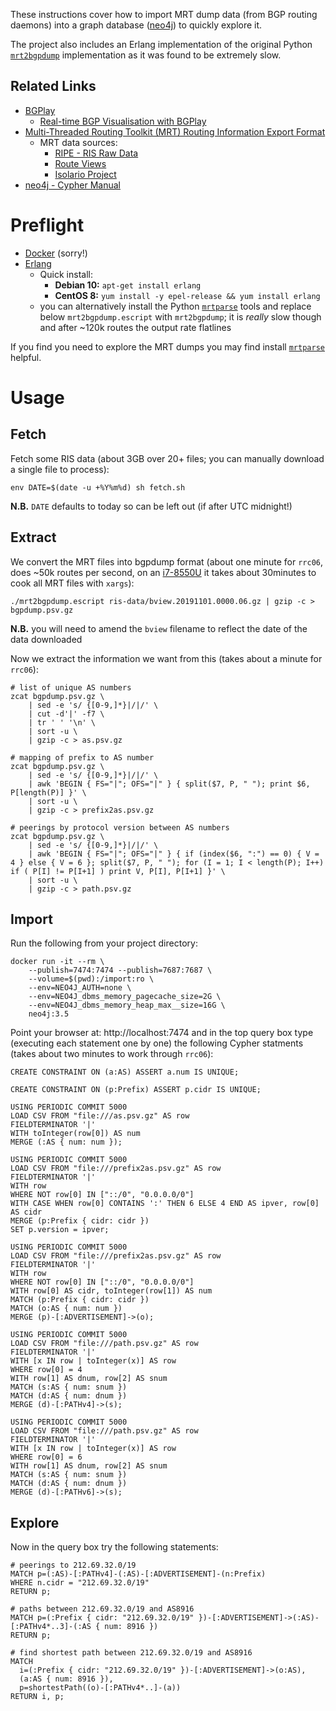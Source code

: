 These instructions cover how to import MRT dump data (from BGP routing daemons) into a graph database ([neo4j](https://neo4j.com/)) to quickly explore it.

The project also includes an Erlang implementation of the original Python [`mrt2bgpdump`](https://github.com/t2mune/mrtparse) implementation as it was found to be extremely slow.

## Related Links

 * [BGPlay](https://stat.ripe.net/bgplay)
     * [Real-time BGP Visualisation with BGPlay](https://labs.ripe.net/Members/massimo_candela/real-time-bgp-visualisation-with-bgplay)
 * [Multi-Threaded Routing Toolkit (MRT) Routing Information Export Format](https://tools.ietf.org/html/rfc6396)
     * MRT data sources:
         * [RIPE - RIS Raw Data](https://www.ripe.net/analyse/internet-measurements/routing-information-service-ris/ris-raw-data)
         * [Route Views](http://www.routeviews.org)
         * [Isolario Project](https://www.isolario.it)
 * [neo4j - Cypher Manual](https://neo4j.com/docs/cypher-manual/current/)

# Preflight

 * [Docker](https://docs.docker.com/install/) (sorry!)
 * [Erlang](https://www.erlang.org/downloads)
    * Quick install:
      * **Debian 10:** `apt-get install erlang`
      * **CentOS 8:** `yum install -y epel-release && yum install erlang`
    * you can alternatively install the Python [`mrtparse`](https://github.com/t2mune/mrtparse) tools and replace below `mrt2bgpdump.escript` with `mrt2bgpdump`; it is *really* slow though and after ~120k routes the output rate flatlines

If you find you need to explore the MRT dumps you may find install [`mrtparse`](https://github.com/t2mune/mrtparse) helpful.

# Usage

## Fetch

Fetch some RIS data (about 3GB over 20+ files; you can manually download a single file to process):

    env DATE=$(date -u +%Y%m%d) sh fetch.sh

**N.B.** `DATE` defaults to today so can be left out (if after UTC midnight!) 

## Extract

We convert the MRT files into bgpdump format (about one minute for `rrc06`, does ~50k routes per second, on an [i7-8550U](https://ark.intel.com/content/www/us/en/ark/products/122589/intel-core-i7-8550u-processor-8m-cache-up-to-4-00-ghz.html) it takes about 30minutes to cook all MRT files with `xargs`):

    ./mrt2bgpdump.escript ris-data/bview.20191101.0000.06.gz | gzip -c > bgpdump.psv.gz

**N.B.** you will need to amend the `bview` filename to reflect the date of the data downloaded

Now we extract the information we want from this (takes about a minute for `rrc06`):

    # list of unique AS numbers
    zcat bgpdump.psv.gz \
        | sed -e 's/ {[0-9,]*}|/|/' \
        | cut -d'|' -f7 \
        | tr ' ' '\n' \
        | sort -u \
        | gzip -c > as.psv.gz

    # mapping of prefix to AS number
    zcat bgpdump.psv.gz \
        | sed -e 's/ {[0-9,]*}|/|/' \
        | awk 'BEGIN { FS="|"; OFS="|" } { split($7, P, " "); print $6, P[length(P)] }' \
        | sort -u \
        | gzip -c > prefix2as.psv.gz

    # peerings by protocol version between AS numbers
    zcat bgpdump.psv.gz \
        | sed -e 's/ {[0-9,]*}|/|/' \
        | awk 'BEGIN { FS="|"; OFS="|" } { if (index($6, ":") == 0) { V = 4 } else { V = 6 }; split($7, P, " "); for (I = 1; I < length(P); I++) if ( P[I] != P[I+1] ) print V, P[I], P[I+1] }' \
        | sort -u \
        | gzip -c > path.psv.gz

## Import

Run the following from your project directory:

    docker run -it --rm \
        --publish=7474:7474 --publish=7687:7687 \
        --volume=$(pwd):/import:ro \
        --env=NEO4J_AUTH=none \
        --env=NEO4J_dbms_memory_pagecache_size=2G \
        --env=NEO4J_dbms_memory_heap_max__size=16G \
        neo4j:3.5

Point your browser at: http://localhost:7474 and in the top query box type (executing each statement one by one) the following Cypher statments (takes about two minutes to work through `rrc06`):

    CREATE CONSTRAINT ON (a:AS) ASSERT a.num IS UNIQUE;

    CREATE CONSTRAINT ON (p:Prefix) ASSERT p.cidr IS UNIQUE;

    USING PERIODIC COMMIT 5000
    LOAD CSV FROM "file:///as.psv.gz" AS row
    FIELDTERMINATOR '|'
    WITH toInteger(row[0]) AS num
    MERGE (:AS { num: num });

    USING PERIODIC COMMIT 5000
    LOAD CSV FROM "file:///prefix2as.psv.gz" AS row
    FIELDTERMINATOR '|'
    WITH row
    WHERE NOT row[0] IN ["::/0", "0.0.0.0/0"]
    WITH CASE WHEN row[0] CONTAINS ':' THEN 6 ELSE 4 END AS ipver, row[0] AS cidr
    MERGE (p:Prefix { cidr: cidr })
    SET p.version = ipver;

    USING PERIODIC COMMIT 5000
    LOAD CSV FROM "file:///prefix2as.psv.gz" AS row
    FIELDTERMINATOR '|'
    WITH row
    WHERE NOT row[0] IN ["::/0", "0.0.0.0/0"]
    WITH row[0] AS cidr, toInteger(row[1]) AS num
    MATCH (p:Prefix { cidr: cidr })
    MATCH (o:AS { num: num })
    MERGE (p)-[:ADVERTISEMENT]->(o);

    USING PERIODIC COMMIT 5000
    LOAD CSV FROM "file:///path.psv.gz" AS row
    FIELDTERMINATOR '|'
    WITH [x IN row | toInteger(x)] AS row
    WHERE row[0] = 4
    WITH row[1] AS dnum, row[2] AS snum
    MATCH (s:AS { num: snum })
    MATCH (d:AS { num: dnum })
    MERGE (d)-[:PATHv4]->(s);

    USING PERIODIC COMMIT 5000
    LOAD CSV FROM "file:///path.psv.gz" AS row
    FIELDTERMINATOR '|'
    WITH [x IN row | toInteger(x)] AS row
    WHERE row[0] = 6
    WITH row[1] AS dnum, row[2] AS snum
    MATCH (s:AS { num: snum })
    MATCH (d:AS { num: dnum })
    MERGE (d)-[:PATHv6]->(s);

## Explore

Now in the query box try the following statements:

    # peerings to 212.69.32.0/19
    MATCH p=(:AS)-[:PATHv4]-(:AS)-[:ADVERTISEMENT]-(n:Prefix)
    WHERE n.cidr = "212.69.32.0/19"
    RETURN p;

    # paths between 212.69.32.0/19 and AS8916
    MATCH p=(:Prefix { cidr: "212.69.32.0/19" })-[:ADVERTISEMENT]->(:AS)-[:PATHv4*..3]-(:AS { num: 8916 })
    RETURN p;

    # find shortest path between 212.69.32.0/19 and AS8916
    MATCH
      i=(:Prefix { cidr: "212.69.32.0/19" })-[:ADVERTISEMENT]->(o:AS),
      (a:AS { num: 8916 }),
      p=shortestPath((o)-[:PATHv4*..]-(a))
    RETURN i, p;
